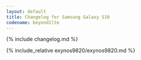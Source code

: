 ```yaml
---
layout: default
title: Changelog for Samsung Galaxy S10
codename: beyond1lte
---
```


{% include changelog.md %}

{% include_relative exynos9820/exynos9820.md %}
